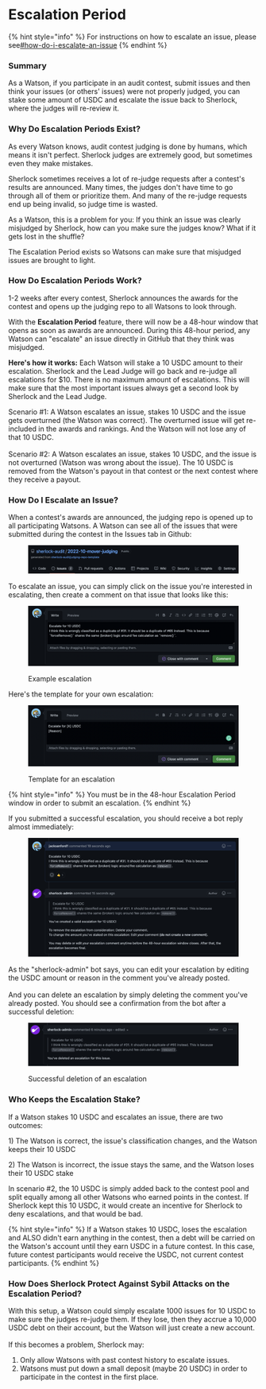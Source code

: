 # Escalation Period

{% hint style="info" %}
For instructions on how to escalate an issue, please see[#how-do-i-escalate-an-issue](escalation-period.md#how-do-i-escalate-an-issue "mention")
{% endhint %}

### Summary

As a Watson, if you participate in an audit contest, submit issues and then think your issues (or others' issues) were not properly judged, you can stake some amount of USDC and escalate the issue back to Sherlock, where the judges will re-review it.&#x20;

### Why Do Escalation Periods Exist?

As every Watson knows, audit contest judging is done by humans, which means it isn't perfect. Sherlock judges are extremely good, but sometimes even they make mistakes.

Sherlock sometimes receives a lot of re-judge requests after a contest's results are announced. Many times, the judges don't have time to go through all of them or prioritize them. And many of the re-judge requests end up being invalid, so judge time is wasted.&#x20;

As a Watson, this is a problem for you: If you think an issue was clearly misjudged by Sherlock, how can you make sure the judges know? What if it gets lost in the shuffle?

The Escalation Period exists so Watsons can make sure that misjudged issues are brought to light.&#x20;

### How Do Escalation Periods Work?

1-2 weeks after every contest, Sherlock announces the awards for the contest and opens up the judging repo to all Watsons to look through.

With the **Escalation Period** feature, there will now be a 48-hour window that opens as soon as awards are announced. During this 48-hour period, any Watson can "escalate" an issue directly in GitHub that they think was misjudged.

**Here's how it works:** Each Watson will stake a 10 USDC amount to their escalation. Sherlock and the Lead Judge will go back and re-judge all escalations for $10. There is no maximum amount of escalations. This will make sure that the most important issues always get a second look by Sherlock and the Lead Judge.

Scenario #1: A Watson escalates an issue, stakes 10 USDC and the issue gets overturned (the Watson was correct). The overturned issue will get re-included in the awards and rankings. And the Watson will not lose any of that 10 USDC.\
\
Scenario #2: A Watson escalates an issue, stakes 10 USDC, and the issue is not overturned (Watson was wrong about the issue). The 10 USDC is removed from the Watson's payout in that contest or the next contest where they receive a payout.

### How Do I Escalate an Issue?

When a contest's awards are announced, the judging repo is opened up to all participating Watsons. A Watson can see all of the issues that were submitted during the contest in the Issues tab in Github:

<figure><img src="../../.gitbook/assets/image (11).png" alt=""><figcaption></figcaption></figure>

To escalate an issue, you can simply click on the issue you're interested in escalating, then create a comment on that issue that looks like this:

<figure><img src="../../.gitbook/assets/image (4).png" alt=""><figcaption><p>Example escalation</p></figcaption></figure>

Here's the template for your own escalation:

<figure><img src="../../.gitbook/assets/image (2).png" alt=""><figcaption><p>Template for an escalation</p></figcaption></figure>

{% hint style="info" %}
You must be in the 48-hour Escalation Period window in order to submit an escalation.&#x20;
{% endhint %}

If you submitted a successful escalation, you should receive a bot reply almost immediately:

<figure><img src="../../.gitbook/assets/image (3) (2).png" alt=""><figcaption></figcaption></figure>

As the "sherlock-admin" bot says, you can edit your escalation by editing the USDC amount or reason in the comment you've already posted. \
\
And you can delete an escalation by simply deleting the comment you've already posted. You should see a confirmation from the bot after a successful deletion:

<figure><img src="../../.gitbook/assets/image (3).png" alt=""><figcaption><p>Successful deletion of an escalation</p></figcaption></figure>

### Who Keeps the Escalation Stake?

If a Watson stakes 10 USDC and escalates an issue, there are two outcomes:&#x20;

1\) The Watson is correct, the issue's classification changes, and the Watson keeps their 10 USDC

2\) The Watson is incorrect, the issue stays the same, and the Watson loses their 10 USDC stake

In scenario #2, the 10 USDC is simply added back to the contest pool and split equally among all other Watsons who earned points in the contest. If Sherlock kept this 10 USDC, it would create an incentive for Sherlock to deny escalations, and that would be bad.&#x20;

{% hint style="info" %}
If a Watson stakes 10 USDC, loses the escalation and ALSO didn't earn anything in the contest, then a debt will be carried on the Watson's account until they earn USDC in a future contest. In this case, future contest participants would receive the USDC, not current contest participants.&#x20;
{% endhint %}

### How Does Sherlock Protect Against Sybil Attacks on the Escalation Period?

With this setup, a Watson could simply escalate 1000 issues for 10 USDC to make sure the judges re-judge them. If they lose, then they accrue a 10,000 USDC debt on their account, but the Watson will just create a new account.\
\
If this becomes a problem, Sherlock may:

1. Only allow Watsons with past contest history to escalate issues.&#x20;
2. Watsons must put down a small deposit (maybe 20 USDC) in order to participate in the contest in the first place.&#x20;
